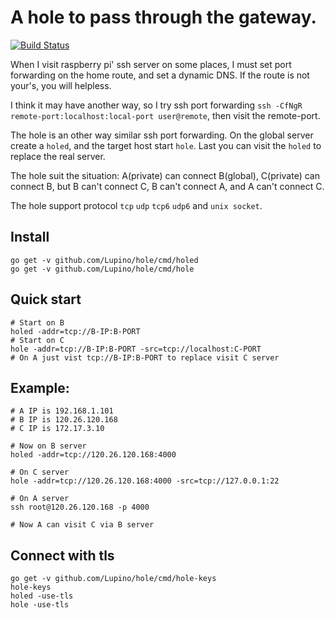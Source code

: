 A hole to pass through the gateway.
==================================

[![Build Status](https://travis-ci.org/Lupino/hole.svg?branch=master)](https://travis-ci.org/Lupino/hole)

When I visit raspberry pi' ssh server on some places,
I must set port forwarding on the home route, and set a dynamic DNS.
If the route is not your's, you will helpless.

I think it may have another way, so I try ssh port forwarding `ssh -CfNgR remote-port:localhost:local-port user@remote`, then visit the remote-port.

The hole is an other way similar ssh port forwarding.
On the global server create a `holed`, and the target host start `hole`.
Last you can visit the `holed` to replace the real server.

The hole suit the situation: A(private) can connect B(global), C(private) can connect B,
but B can't connect C, B can't connect A, and A can't connect C.

The hole support protocol `tcp` `udp` `tcp6` `udp6` and `unix socket`.

Install
-------

    go get -v github.com/Lupino/hole/cmd/holed
    go get -v github.com/Lupino/hole/cmd/hole

Quick start
-----------

    # Start on B
    holed -addr=tcp://B-IP:B-PORT
    # Start on C
    hole -addr=tcp://B-IP:B-PORT -src=tcp://localhost:C-PORT
    # On A just vist tcp://B-IP:B-PORT to replace visit C server

Example:
-------

    # A IP is 192.168.1.101
    # B IP is 120.26.120.168
    # C IP is 172.17.3.10

    # Now on B server
    holed -addr=tcp://120.26.120.168:4000

    # On C server
    hole -addr=tcp://120.26.120.168:4000 -src=tcp://127.0.0.1:22

    # On A server
    ssh root@120.26.120.168 -p 4000

    # Now A can visit C via B server

Connect with tls
----------------

    go get -v github.com/Lupino/hole/cmd/hole-keys
    hole-keys
    holed -use-tls
    hole -use-tls

